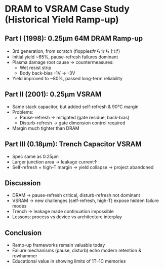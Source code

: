 # DRAM to VSRAM Case Study (Historical Yield Ramp-up)

## Part I (1998): 0.25µm 64M DRAM Ramp-up
- 3rd generation, from scratch (floppiesから立ち上げ)  
- Initial yield ~65%, pause-refresh failures dominant  
- Plasma damage root cause → countermeasures:  
  - Wet resist strip  
  - Body back-bias -1V → -3V  
- Yield improved to ~80%, passed long-term reliability  

## Part II (2001): 0.25µm VSRAM
- Same stack capacitor, but added self-refresh & 90℃ margin  
- Problems:  
  - Pause-refresh → mitigated (gate residue, back-bias)  
  - Disturb-refresh → gate dimension control required  
- Margin much tighter than DRAM  

## Part III (0.18µm): Trench Capacitor VSRAM
- Spec same as 0.25µm  
- Larger junction area → leakage current↑  
- Self-refresh + high-T margin → yield collapse → project abandoned  

## Discussion
- DRAM → pause-refresh critical, disturb-refresh not dominant  
- VSRAM → new challenges (self-refresh, high-T) expose hidden failure modes  
- Trench → leakage made continuation impossible  
- Lessons: process vs device vs architecture interplay  

## Conclusion
- Ramp-up frameworks remain valuable today  
- Failure mechanisms (pause, disturb) echo modern retention & rowhammer  
- Educational value in showing limits of 1T–1C memories
